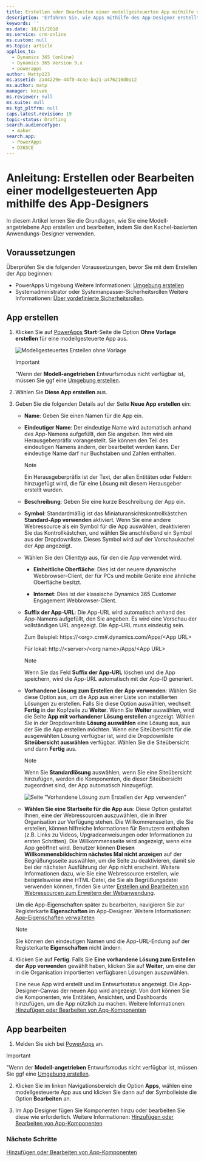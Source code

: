 ```yaml
---
title: Erstellen oder Bearbeiten einer modellgesteuerten App mithilfe des App-Designers in PowerApps | MicrosoftDocs
description: 'Erfahren Sie, wie Apps mithilfe des App-Designer erstellt oder bearbeitet werden'
keywords: ''
ms.date: 10/15/2018
ms.service: crm-online
ms.custom: null
ms.topic: article
applies_to:
  - Dynamics 365 (online)
  - Dynamics 365 Version 9.x
  - powerapps
author: Mattp123
ms.assetid: 2a44229e-44f0-4c4e-ba21-a476210d0a12
ms.author: matp
manager: kvivek
ms.reviewer: null
ms.suite: null
ms.tgt_pltfrm: null
caps.latest.revision: 19
topic-status: Drafting
search.audienceType:
  - maker
search.app:
  - PowerApps
  - D365CE
---
```


# <a name="tutorial-create-a-model-driven-app-by-using-the-app-designer"></a>Anleitung: Erstellen oder Bearbeiten einer modellgesteuerten App mithilfe des App-Designers

In diesem Artikel lernen Sie die Grundlagen, wie Sie eine Modell-angetriebene App erstellen und bearbeiten, indem Sie den Kachel-basierten Anwendungs-Designer verwenden.

## <a name="prerequisites"></a>Voraussetzungen
Überprüfen Sie die folgenden Voraussetzungen, bevor Sie mit dem Erstellen der App beginnen:
- PowerApps Umgebung Weitere Informationen: [Umgebung erstellen](https://docs.microsoft.com/powerapps/administrator/create-environment)
- Systemadministrator oder Systemanpasser-Sicherheitsrollen Weitere Informationen: [Über vordefinierte Sicherheitsrollen](https://docs.microsoft.com/powerapps/maker/model-driven-apps/share-model-driven-app#about-predefined-security-roles).
 
<a name="createApp"></a>   
## <a name="create-an-app"></a>App erstellen  

1.  Klicken Sie auf [PowerApps](https://web.powerapps.com/?utm_source=padocs&utm_medium=linkinadoc&utm_campaign=referralsfromdoc) **Start**-Seite die Option **Ohne Vorlage erstellen** für eine modellgesteuerte App aus.  

    ![Modellgesteuertes Erstellen ohne Vorlage](media/start-from-blank-model-driven.png)

    > [!IMPORTANT]
    > "Wenn der **Modell-angetrieben** Entwurfsmodus nicht verfügbar ist, müssen Sie ggf eine [Umgebung erstellen](https://docs.microsoft.com/powerapps/administrator/create-environment). 

2. Wählen Sie **Diese App erstellen** aus.

3. Geben Sie die folgenden Details auf der Seite **Neue App erstellen** ein: 

    - **Name**: Geben Sie einen Namen für die App ein.  
  
    - **Eindeutiger Name**: Der eindeutige Name wird automatisch anhand des App-Namens aufgefüllt, den Sie angeben. Ihm wird ein Herausgeberpräfix vorangestellt. Sie können den Teil des eindeutigen Namens ändern, der bearbeitet werden kann. Der eindeutige Name darf nur Buchstaben und Zahlen enthalten.  
  
        > [!NOTE]
        >  Ein Herausgeberpräfix ist der Text, der allen Entitäten oder Feldern hinzugefügt wird, die für eine Lösung mit diesem Herausgeber erstellt wurden.   
  
    - **Beschreibung**: Geben Sie eine kurze Beschreibung der App ein.  
  
    - **Symbol**: Standardmäßig ist das Miniaturansichtskontrollkästchen **Standard-App verwenden** aktiviert. Wenn Sie eine andere Webressource als ein Symbol für die App auswählen, deaktivieren Sie das Kontrollkästchen, und wählen Sie anschließend ein Symbol aus der Dropdownliste. Dieses Symbol wird auf der Vorschaukachel der App angezeigt.  
  
    - Wählen Sie den Clienttyp aus, für den die App verwendet wird.  
  
        - **Einheitliche Oberfläche**: Dies ist der neuere dynamische Webbrowser-Client, der für PCs und mobile Geräte eine ähnliche Oberfläche besitzt.  

        - **Internet**: Dies ist der klassische Dynamics 365 Customer Engagement Webbrowser-Client.  
    
    - **Suffix der App-URL**: Die App-URL wird automatisch anhand des App-Namens aufgefüllt, den Sie angeben. Es wird eine Vorschau der vollständigen URL angezeigt. Die App-URL muss eindeutig sein.  
  
         Zum Beispiel: https://\<org>.crm#.dynamics.com/Apps/\<App URL>

         Für lokal: http://\<server>/\<org name>/Apps/\<App URL> 
  
      > [!NOTE]
      >  Wenn Sie das Feld **Suffix der App-URL** löschen und die App speichern, wird die App-URL automatisch mit der App-ID generiert.  
  
    - **Vorhandene Lösung zum Erstellen der App verwenden**: Wählen Sie diese Option aus, um die App aus einer Liste von installierten Lösungen zu erstellen. Falls Sie diese Option auswählen, wechselt **Fertig** in der Kopfzeile zu **Weiter**. Wenn Sie **Weiter** auswählen, wird die Seite **App mit vorhandener Lösung erstellen** angezeigt. Wählen Sie in der Dropdownliste **Lösung auswählen** eine Lösung aus, aus der Sie die App erstellen möchten. Wenn eine Siteübersicht für die ausgewählten Lösung verfügbar ist, wird die Dropdownliste **Siteübersicht auswählen** verfügbar. Wählen Sie die Siteübersicht und dann **Fertig** aus.

      > [!NOTE]
      > Wenn Sie **Standardlösung** auswählen, wenn Sie eine Siteübersicht hinzufügen, werden die Komponenten, die dieser Siteübersicht zugeordnet sind, der App automatisch hinzugefügt.  

      ![Seite "Vorhandene Lösung zum Erstellen der App verwenden"](media/use-existing-solution-to-create-the-app.png "Vorhandene Lösung zum Erstellen der App verwenden") 

    - **Wählen Sie eine Startseite für die App aus**: Diese Option gestattet Ihnen, eine der Webressourcen auszuwählen, die in Ihrer Organisation zur Verfügung stehen. Die Willkommensseiten, die Sie erstellen, können hilfreiche Informationen für Benutzern enthalten (z.B. Links zu Videos, Upgradeanweisungen oder Informationen zu ersten Schritten). Die Willkommensseite wird angezeigt, wenn eine App geöffnet wird. Benutzer können **Diesen Willkommensbildschirm nächstes Mal nicht anzeigen** auf der Begrüßungsseite auswählen, um die Seite zu deaktivieren, damit sie bei der nächsten Ausführung der App nicht erscheint. Weitere Informationen dazu, wie Sie eine Webressource erstellen, wie beispielsweise eine HTML-Datei, die Sie als Begrüßungsdatei verwenden können, finden Sie unter [Erstellen und Bearbeiten von Webressourcen zum Erweitern der Webanwendung](create-edit-web-resources.md).  
      
    Um die App-Eigenschaften später zu bearbeiten, navigieren Sie zur Registerkarte **Eigenschaften** im App-Designer. Weitere Informationen: [App-Eigenschaften verwalteten](manage-app-properties.md)  
  
     > [!NOTE]
     >  Sie können den eindeutigen Namen und die App-URL-Endung auf der Registerkarte **Eigenschaften** nicht ändern.  
  
4. Klicken Sie auf **Fertig**. Falls Sie **Eine vorhandene Lösung zum Erstellen der App verwenden** gewählt haben, klicken Sie auf **Weiter**, um eine der in die Organisation importierten verfügbaren Lösungen auszuwählen.  
  
    Eine neue App wird erstellt und im Entwurfsstatus angezeigt. Die App-Designer-Canvas der neuen App wird angezeigt. Von dort können Sie die Komponenten, wie Entitäten, Ansichten, und Dashboards hinzufügen, um die App nützlich zu machen. Weitere Informationen: [Hinzufügen oder Bearbeiten von App-Komponenten](add-edit-app-components.md)  
   
<a name="editApp"></a>   
## <a name="edit-an-app"></a>App bearbeiten  
  
1.  Melden Sie sich bei [PowerApps](https://web.powerapps.com/?utm_source=padocs&utm_medium=linkinadoc&utm_campaign=referralsfromdoc) an.  

> [!IMPORTANT]
> "Wenn der **Modell-angetrieben** Entwurfsmodus nicht verfügbar ist, müssen Sie ggf eine [Umgebung erstellen](https://docs.microsoft.com/powerapps/administrator/create-environment). 

2. Klicken Sie im linken Navigationsbereich die Option **Apps**, wählen eine modellgesteuerte App aus und klicken Sie dann auf der Symbolleiste die Option **Bearbeiten** an.   

3. Im App Designer fügen Sie Komponenten hinzu oder bearbeiten Sie diese wie erforderlich. Weitere Informationen: [Hinzufügen oder Bearbeiten von App-Komponenten](add-edit-app-components.md)  
 
  
### <a name="next-steps"></a>Nächste Schritte  
 [Hinzufügen oder Bearbeiten von App-Komponenten](add-edit-app-components.md)   


